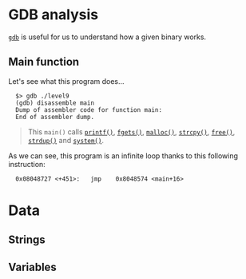# GDB analysis

[`gdb`](https://linux.die.net/man/1/gdb) is useful for us to understand how a given binary works.

## Main function

Let's see what this program does...

```gdb
  $> gdb ./level9
  (gdb) disassemble main
  Dump of assembler code for function main:
  End of assembler dump.
```

> This `main()` calls [`printf()`](https://man7.org/linux/man-pages/man3/printf.3.html), [`fgets()`](https://linux.die.net/man/3/fgets), [`malloc()`](https://man7.org/linux/man-pages/man3/free.3.html), [`strcpy()`](https://man7.org/linux/man-pages/man3/strcpy.3.html), [`free()`](https://linux.die.net/man/3/free), [`strdup()`](https://man7.org/linux/man-pages/man3/strdup.3.html) and [`system()`](https://man7.org/linux/man-pages/man3/system.3.html).

As we can see, this program is an infinite loop thanks to this following instruction:

```gdb
  0x08048727 <+451>:   jmp    0x8048574 <main+16>
```

> 
# Data

## Strings

## Variables
